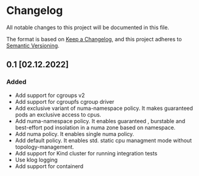 # Changelog
All notable changes to this project will be documented in this file.

The format is based on [Keep a Changelog](https://keepachangelog.com/en/1.0.0/),
and this project adheres to [Semantic Versioning](https://semver.org/spec/v2.0.0.html).

## 0.1 [02.12.2022]
### Added
- Add support for cgroups v2
- Add support for cgroupfs cgroup driver
- Add exclusive variant of numa-namespace policy. It makes guaranteed pods an exclusive access to cpus.
- Add numa-namespace policy. It enables guaranteed , burstable and best-effort pod insolation in a numa zone based on namespace.
- Add numa policy. It enables single numa policy.
- Add default policy. It enables std. static cpu managment mode without topology-management.
- Add support for Kind cluster for running integration tests
- Use klog logging
- Add support for containerd
